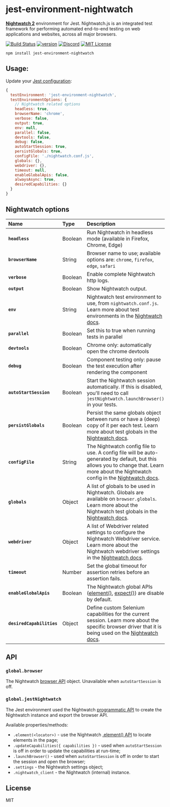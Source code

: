 # jest-environment-nightwatch
**[Nightwatch 2](https://v2.nightwatchjs.org)** environment for Jest. Nightwatch.js is an integrated test framework for performing automated end-to-end testing on web applications and websites, across all major browsers.

[![Build Status][build-badge]][build]
[![version][version-badge]][package]
[![Discord][discord-badge]][discord]
[![MIT License][license-badge]][license]

```
npm install jest-environment-nightwatch
```

## Usage:
Update your [Jest configuration](https://jestjs.io/docs/configuration):

```js
{
  testEnvironment: 'jest-environment-nightwatch',
  testEnvironmentOptions: {
    // Nightwatch related options
    headless: true,
    browserName: 'chrome',
    verbose: false,  
    output: true,
    env: null, 
    parallel: false,
    devtools: false,
    debug: false,
    autoStartSession: true,
    persistGlobals: true,
    configFile: './nightwatch.conf.js',
    globals: {}, 
    webdriver: {},
    timeout: null,
    enableGlobalApis: false,
    alwaysAsync: true,
    desiredCapabilities: {}
  }
}
```

## Nightwatch options

| Name| Type | Description | Default |
|:--- | :--- | :--- | :---: |
| **`headless`**| Boolean  | Run Nightwatch in headless mode (available in Firefox, Chrome, Edge) | `true` | 
| **`browserName`** | String  | Browser name to use; available options are: `chrome`, `firefox`, `edge`, `safari` | none | 
| **`verbose`** | Boolean  | Enable complete Nightwatch http logs. | `false` |
| **`output`** | Boolean  | Show Nightwatch output. | `true` |
| **`env`** | String  | Nightwatch test environment to use, from `nightwatch.conf.js`. Learn more about test environments in the [Nightwatch docs](https://v2.nightwatchjs.org/guide/using-nightwatch/concepts.html#defining-test-environments). | none |
| **`parallel`** | Boolean  | Set this to true when running tests in parallel | `false` |
| **`devtools`** | Boolean  | Chrome only: automatically open the chrome devtools | `false` |
| **`debug`** | Boolean  | Component testing only: pause the test execution after rendering the component | `false` |
| **`autoStartSession`** | Boolean  | Start the Nightwatch session automatically. If this is disabled, you'll need to call `jestNightwatch.launchBrowser()` in your tests. | `true` |
| **`persistGlobals`** | Boolean  | Persist the same globals object between runs or have a (deep) copy of it per each test. Learn more about test globals in the [Nightwatch docs](https://v2.nightwatchjs.org/guide/using-nightwatch/concepts.html#using-test-globals).| `true` |
| **`configFile`** | String  | The Nightwatch config file to use. A config file will be auto-generated by default, but this allows you to change that. Learn more about the Nightwatch config in the [Nightwatch docs](https://v2.nightwatchjs.org/guide/configuration/overview.html). | `./nightwatch.conf.js` |
| **`globals`** | Object  | A list of globals to be used in Nightwatch. Globals are available on `browser.globals`. Learn more about the Nightwatch test globals in the [Nightwatch docs](https://v2.nightwatchjs.org/guide/using-nightwatch/external-globals.html). | none |
| **`webdriver`** | Object  | A list of Webdriver related settings to configure the Nightwatch Webdriver service. Learn more about the Nightwatch webdriver settings in the [Nightwatch docs](https://v2.nightwatchjs.org/guide/configuration/settings.html#webdriver-settings). | none |
| **`timeout`** | Number  | Set the global timeout for assertion retries before an assertion fails.  | `5000` |
| **`enableGlobalApis`** | Boolean  | The Nightwatch global APIs ([element()](https://v2.nightwatchjs.org/api/element/), [expect()](https://v2.nightwatchjs.org/api/expect/)) are disable by default. | `false` |
| **`desiredCapabilities`** | Object  | Define custom Selenium capabilities for the current session. Learn more about the specific browser driver that it is being used on the [Nightwatch docs](https://v2.nightwatchjs.org/guide/browser-drivers-setup/). | none |

## API

### `global.browser`

The Nightwatch [browser API](https://v2.nightwatchjs.org/api/#the-browser-object) object. Unavailable when `autoStartSession` is off.


### `global.jestNightwatch`

The Jest environment used the Nightwatch [programmatic API](https://v2.nightwatchjs.org/api/programmatic/) to create the Nightwatch instance and export the browser API. 

Available properties/methods:
- `.element(<locator>)` - use the Nightwatch [.element() API](https://v2.nightwatchjs.org/api/element/) to locate elements in the page;
- `.updateCapabilities({ capabilities })` - used when `autoStartSession` is off in order to update the capabilities at run-time;
- `.launchBrowser()` - used when `autoStartSession` is off in order to start the session and open the browser;
- `.settings` - the Nightwatch settings object;
- `.nightwatch_client` - the Nightwatch (internal) instance.


## License
MIT

[build-badge]: https://github.com/nightwatchjs/jest-environment-nightwatch/actions/workflows/node.js.yml/badge.svg?branch=main
[build]: https://github.com/nightwatchjs/jest-environment-nightwatch/actions/workflows/node.js.yml
[version-badge]: https://img.shields.io/npm/v/jest-environment-nightwatch.svg?style=flat-square
[package]: https://www.npmjs.com/package/jest-environment-nightwatch
[license-badge]: https://img.shields.io/npm/l/jest-environment-nightwatch.svg?style=flat-square
[license]: https://github.com/nightwatchjs/jest-environment-nightwatch/blob/main/LICENSE
[discord-badge]: https://img.shields.io/discord/618399631038218240.svg?color=7389D8&labelColor=6A7EC2&logo=discord&logoColor=ffffff&style=flat-square
[discord]: https://discord.gg/SN8Da2X